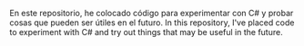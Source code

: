 En este repositorio, he colocado código para experimentar con C# y probar cosas que pueden ser útiles en el futuro.
In this repository, I've placed code to experiment with C# and try out things that may be useful in the future.
